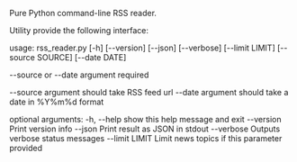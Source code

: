 Pure Python command-line RSS reader.

Utility provide the following interface:

usage: rss_reader.py [-h] [--version] [--json] [--verbose] [--limit LIMIT]
                     [--source SOURCE] [--date DATE]

  --source or --date argument required   

  --source argument should take RSS feed url
  --date argument should take a date in %Y%m%d format

optional arguments:
  -h, --help     show this help message and exit
  --version      Print version info
  --json         Print result as JSON in stdout
  --verbose      Outputs verbose status messages
  --limit LIMIT  Limit news topics if this parameter provided
